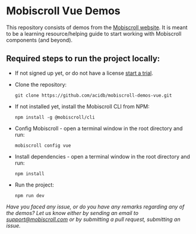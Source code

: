 Mobiscroll Vue Demos
====================

This repository consists of demos from the [Mobiscroll website](https://demo.mobiscroll.com/).
It is meant to be a learning resource/helping guide to start working with Mobiscroll components (and beyond).


Required steps to run the project locally:
-----------------------------------------

- If not signed up yet, or do not have a license [start a trial](https://mobiscroll.com/starttrial).

- Clone the repository:

      git clone https://github.com/acidb/mobiscroll-demos-vue.git

- If not installed yet, install the Mobiscroll CLI from NPM:

      npm install -g @mobiscroll/cli

- Config Mobiscroll - open a terminal window in the root directory and run:

      mobiscroll config vue

- Install dependencies - open a terminal window in the root directory and run:

      npm install

- Run the project:

      npm run dev


*Have you faced any issue, or do you have any remarks regarding any of the demos? Let us know either by sending an email to support@mobiscroll.com or by submitting a pull request, submitting an issue.*
